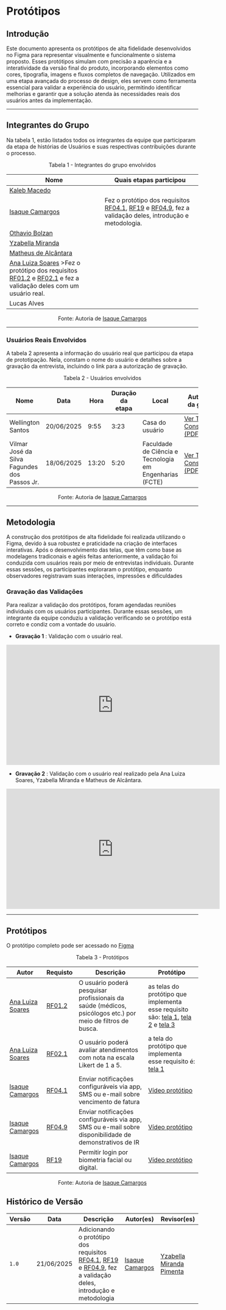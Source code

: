 # Protótipos 

## Introdução

Este documento apresenta os protótipos de alta fidelidade desenvolvidos no Figma para representar visualmente e funcionalmente o sistema proposto. Esses protótipos simulam com precisão a aparência e a interatividade da versão final do produto, incorporando elementos como cores, tipografia, imagens e fluxos completos de navegação. Utilizados em uma etapa avançada do processo de design, eles servem como ferramenta essencial para validar a experiência do usuário, permitindo identificar melhorias e garantir que a solução atenda às necessidades reais dos usuários antes da implementação.

---

## Integrantes do Grupo

Na tabela 1, estão listados todos os integrantes da equipe que participaram da etapa de histórias de Usuários e suas respectivas contribuições durante o processo.

<p align="center">Tabela 1 - Integrantes do grupo envolvidos</p>

<div align="center">
    <table>
        <thead>
            <tr>
                <th>Nome</th>
                <th>Quais etapas participou</th>
            </tr>
        </thead>
        <tbody>
            <tr>
                <td><a href="https://github.com/kalebmacedo">Kaleb Macedo</a> </td>
                <td></td>
            </tr>
            <tr>
                <td><a href="https://github.com/isaqzin">Isaque Camargos</a></td>
                <td>Fez o protótipo dos requisitos <a href="../../elicitacao/requisitos_finais#RF04.1">RF04.1</a>, <a href="../../elicitacao/requisitos_finais#RF19">RF19</a> e <a href="../../elicitacao/requisitos_finais#RF04.9">RF04.9</a>, fez a validação deles, introdução e metodologia.</a></td>
            </tr>
            <tr>
                <td><a href="https://github.com/bolzanMGB">Othavio Bolzan</a></td>
                <td></td>
            </tr>
            <tr>
                <td><a href="https://github.com/redjsun">Yzabella Miranda</a></td>
                <td></td>
            </tr>
            <tr>
                <td><a href="https://github.com/matheusdealcantara">Matheus de Alcântara</a></td>
                <td></td>      
            </tr>
            <tr> 
                <td><a href="https://github.com/Ana-Luiza-SC">Ana Luiza Soares</a> >Fez o protótipo dos requisitos <a href="../../elicitacao/requisitos_finais#RF01.2">RF01.2</a> e <a href="../../elicitacao/requisitos_finais#RF02.1">RF02.1</a> e fez a validação deles com um usuário real.</td> 
                <td></td> 
            </tr>
            <tr>
                <td>Lucas Alves</td>
                <td></td>
            </tr>
        </tbody>
    </table>
</div>

<p align="center">Fonte: Autoria de <a href="https://github.com/isaqzin">Isaque Camargos</a></p>

---

### Usuários Reais Envolvidos

A tabela 2 apresenta a informação do usuário real que participou da etapa de prototipação. Nela, constam o nome do usuário e detalhes sobre a gravação da entrevista, incluindo o link para a autorização de gravação.

<p align="center">Tabela 2 - Usuários envolvidos</p>

<div align="center">
    <table>
        <thead>
            <tr>
                <th>Nome</th>
                <th>Data</th>
                <th>Hora</th>
                <th>Duração da etapa</th>
                <th>Local</th>
                <th>Autorização da gravação</th>
            </tr>
        </thead>
        <tbody>
            <tr>
                <td>Wellington Santos</td>
                <td>20/06/2025</td>
                <td>9:55</td>
                <td>3:23</td>
                <td>Casa do usuário </td>
                <td><a href="../assets/Autorizacao_wellington.pdf" target="_blank">Ver Termo de Consentimento (PDF)</a></td>
            </tr>
            <tr>
                <td>Vilmar José da Silva Fagundes dos Passos Jr.</td>
                <td>18/06/2025</td>
                <td>13:20</td>
                <td>5:20</td>
                <td>Faculdade de Ciência e Tecnologia em Engenharias (FCTE) </td>
                <td><a href="../assets/Autorizacao_wellington.pdf" target="_blank">Ver Termo de Consentimento (PDF)</a></td>
            </tr>
        </tbody>
    </table>
</div>

<p align="center">Fonte: Autoria de <a href="https://github.com/isaqzin">Isaque Camargos</a></p>

---

## Metodologia

A construção dos protótipos de alta fidelidade foi realizada utilizando o Figma, devido à sua robustez e praticidade na criação de interfaces interativas. Após o desenvolvimento das telas, que têm como base as modelagens tradiconais e agéis feitas anteriormente, a validação foi conduzida com usuários reais por meio de entrevistas individuais. Durante essas sessões, os participantes exploraram o protótipo, enquanto observadores registravam suas interações, impressões e dificuldades

### Gravação das Validações

Para realizar a validação dos protótipos, foram agendadas reuniões individuais com os usuários participantes. Durante essas sessões, um integrante da equipe conduziu a validação verificando se o protótipo está correto e condiz com a vontade do usuário.

- **Gravação 1** : Validação com o usuário real.

<iframe width="560" height="315" src="https://www.youtube.com/embed/_m6GwOZLUa0?si=NcBFIgIjkwL7PkiZ" title="YouTube video player" frameborder="0" allow="accelerometer; autoplay; clipboard-write; encrypted-media; gyroscope; picture-in-picture; web-share" referrerpolicy="strict-origin-when-cross-origin" allowfullscreen></iframe>

- **Gravação 2** : Validação com o usuário real realizado pela Ana Luiza Soares, Yzabella Miranda e Matheus de Alcântara.

<iframe width="560" height="315" src="https://www.youtube.com/embed/sEpXX6ZuVw8?si=s4H63_Vbfmswuxcv" title="YouTube video player" frameborder="0" allow="accelerometer; autoplay; clipboard-write; encrypted-media; gyroscope; picture-in-picture; web-share" referrerpolicy="strict-origin-when-cross-origin" allowfullscreen></iframe>

---



## Protótipos 

O protótipo completo pode ser acessado no [Figma](https://www.figma.com/proto/KLR0R7fGMaJXekMy0W4lyw/gdf-saude?node-id=206-236&t=Yt7APvUNbe8TuhiF-1&scaling=scale-down&content-scaling=fixed&page-id=0%3A1&starting-point-node-id=15%3A11)

<p align="center">Tabela 3 - Protótipos</p>

| Autor | Requisto | Descrição | Protótipo |
|-------|----------|-----------|-----------|
| [Ana Luiza Soares](https://github.com/Ana-Luiza-SC) | [RF01.2](../../../elicitacao/requisitos_finais/#RF01.2) | O usuário poderá pesquisar profissionais da saúde (médicos, psicólogos etc.) por meio de filtros de busca. | as telas do protótipo que implementa esse requisito são: [tela 1](../../../assets/implementados/prototipo-ana.pdf#page=2), [tela 2](../../../assets/implementados/prototipo-ana.pdf#page=3) e [tela 3](../../../assets/implementados/prototipo-ana.pdf#page=4) |
| [Ana Luiza Soares](https://github.com/Ana-Luiza-SC) | [RF02.1](../../../elicitacao/requisitos_finais/#RF02.1) | O usuário poderá avaliar atendimentos com nota na escala Likert de 1 a 5. | a tela do protótipo que implementa esse requisito é: [tela 1](../../../assets/implementados/prototipo-ana.pdf#page=5) |
|[Isaque Camargos](https://github.com/isaqzin)|<a href="../../elicitacao/requisitos_finais#RF04.1">RF04.1</a>|	Enviar notificações configuráveis via app, SMS ou e-mail sobre vencimento de fatura|<a href="https://youtu.be/Qe-rbW5qN5Y?si=nZsqxobvUPnKMIOM&t=26">Vídeo protótipo</a>|
|[Isaque Camargos](https://github.com/isaqzin)|<a href="../../elicitacao/requisitos_finais#RF04.9">RF04.9</a>|	Enviar notificações configuráveis via app, SMS ou e-mail sobre disponibilidade de demonstrativos de IR|<a href="https://youtu.be/Qe-rbW5qN5Y?si=nZsqxobvUPnKMIOM&t=26">Vídeo protótipo</a>|
|[Isaque Camargos](https://github.com/isaqzin)|<a href="../../elicitacao/requisitos_finais#RF19">RF19</a>|	Permitir login por biometria facial ou digital.|<a href="https://youtu.be/Qe-rbW5qN5Y?si=NlmEEqiWhVwHQ2pt">Vídeo protótipo</a>|

<p align="center">Fonte: Autoria de <a href="https://github.com/isaqzin">Isaque Camargos</a></p>



## Histórico de Versão

| Versão | Data          | Descrição                          | Autor(es)     |  Revisor(es)  |
| ------ | ------------- | ---------------------------------- | ------------- | ------------- |
| `1.0`  |  21/06/2025 | Adicionando o protótipo dos requisitos <a href="../../elicitacao/requisitos_finais#RF04.1">RF04.1</a>, <a href="../../elicitacao/requisitos_finais#RF19">RF19</a> e <a href="../../elicitacao/requisitos_finais#RF04.9">RF04.9</a>, fez a validação deles, introdução e metodologia | [Isaque Camargos](https://github.com/isaqzin)  | [Yzabella Miranda Pimenta](https://github.com/redjsun) |



